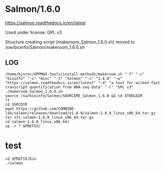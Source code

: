 Salmon/1.6.0
========================

<https://salmon.readthedocs.io/en/latest>

Used under license:
GPL v3


Structure creating script (makeroom_Salmon_1.6.0.sh) moved to /sw/bioinfo/Salmon/makeroom_1.6.0.sh

LOG
---

    /home/bjornc/UPPMAX-tools/install-methods/makeroom.sh "-f" "-c" "bioinfo" "-s" "misc" "-t" "Salmon" "-v" "1.6.0" "-w" "https://salmon.readthedocs.io/en/latest" "-d" "a tool for wicked-fast transcript quantification from RNA-seq data" "-l" "GPL v3"
    ./makeroom_Salmon_1.6.0.sh
    source /sw/bioinfo/Salmon/SOURCEME_Salmon_1.6.0 && cd $TOOLDIR
    lt
    cd $SRCDIR
    wget https://github.com/COMBINE-lab/salmon/releases/download/v1.6.0/salmon-1.6.0_linux_x86_64.tar.gz
    tar xfz salmon-1.6.0_linux_x86_64.tar.gz
    cd salmon-1.6.0_linux_x86_64/
    cp -r * $PREFIX/
# test
    cd $PREFIX/bin
    ./salmon
